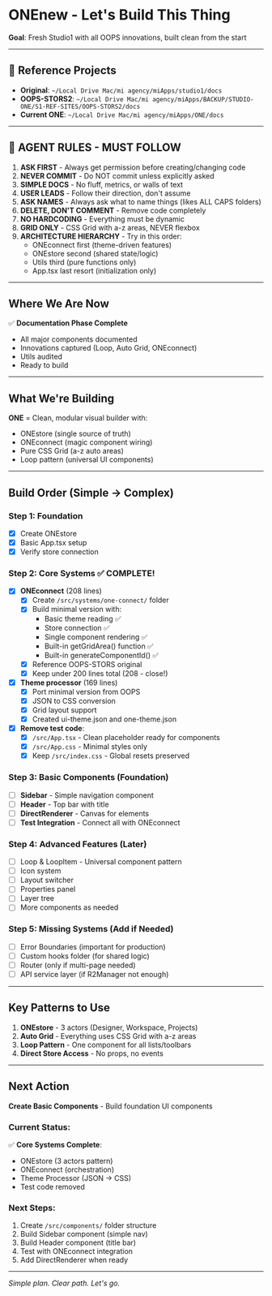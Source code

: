 # ONEnew - Let's Build This Thing

**Goal**: Fresh Studio1 with all OOPS innovations, built clean from the start

---

## 📁 Reference Projects

- **Original**: `~/Local Drive Mac/mi agency/miApps/studio1/docs`
- **OOPS-STORS2**: `~/Local Drive Mac/mi agency/miApps/BACKUP/STUDIO-ONE/S1-REF-SITES/OOPS-STORS2/docs`
- **Current ONE**: `~/Local Drive Mac/mi agency/miApps/ONE/docs`

---

## 🚨 AGENT RULES - MUST FOLLOW

1. **ASK FIRST** - Always get permission before creating/changing code
2. **NEVER COMMIT** - Do NOT commit unless explicitly asked
3. **SIMPLE DOCS** - No fluff, metrics, or walls of text
4. **USER LEADS** - Follow their direction, don't assume
5. **ASK NAMES** - Always ask what to name things (likes ALL CAPS folders)
6. **DELETE, DON'T COMMENT** - Remove code completely
7. **NO HARDCODING** - Everything must be dynamic
8. **GRID ONLY** - CSS Grid with a-z areas, NEVER flexbox
9. **ARCHITECTURE HIERARCHY** - Try in this order:
   - ONEconnect first (theme-driven features)
   - ONEstore second (shared state/logic)
   - Utils third (pure functions only)
   - App.tsx last resort (initialization only)

---

## Where We Are Now

✅ **Documentation Phase Complete**
- All major components documented
- Innovations captured (Loop, Auto Grid, ONEconnect)
- Utils audited
- Ready to build

---

## What We're Building

**ONE** = Clean, modular visual builder with:
- ONEstore (single source of truth)
- ONEconnect (magic component wiring)
- Pure CSS Grid (a-z auto areas)
- Loop pattern (universal UI components)

---

## Build Order (Simple → Complex)

### Step 1: Foundation
- [X] Create ONEstore
- [X] Basic App.tsx setup
- [X] Verify store connection

### Step 2: Core Systems ✅ COMPLETE!
- [X] **ONEconnect** (208 lines)
  - [X] Create `/src/systems/one-connect/` folder
  - [X] Build minimal version with:
    - Basic theme reading ✅
    - Store connection ✅
    - Single component rendering ✅
    - Built-in getGridArea() function ✅
    - Built-in generateComponentId() ✅
  - [X] Reference OOPS-STORS original
  - [X] Keep under 200 lines total (208 - close!)
- [X] **Theme processor** (169 lines)
  - [X] Port minimal version from OOPS
  - [X] JSON to CSS conversion
  - [X] Grid layout support
  - [X] Created ui-theme.json and one-theme.json
- [X] **Remove test code**:
  - [X] `/src/App.tsx` - Clean placeholder ready for components
  - [X] `/src/App.css` - Minimal styles only
  - [X] Keep `/src/index.css` - Global resets preserved

### Step 3: Basic Components (Foundation)
- [ ] **Sidebar** - Simple navigation component
- [ ] **Header** - Top bar with title
- [ ] **DirectRenderer** - Canvas for elements
- [ ] **Test Integration** - Connect all with ONEconnect

### Step 4: Advanced Features (Later)
- [ ] Loop & LoopItem - Universal component pattern
- [ ] Icon system
- [ ] Layout switcher
- [ ] Properties panel
- [ ] Layer tree
- [ ] More components as needed

### Step 5: Missing Systems (Add if Needed)
- [ ] Error Boundaries (important for production)
- [ ] Custom hooks folder (for shared logic)
- [ ] Router (only if multi-page needed)
- [ ] API service layer (if R2Manager not enough)

---

## Key Patterns to Use

1. **ONEstore** - 3 actors (Designer, Workspace, Projects)
2. **Auto Grid** - Everything uses CSS Grid with a-z areas
3. **Loop Pattern** - One component for all lists/toolbars
4. **Direct Store Access** - No props, no events

---

## Next Action

**Create Basic Components** - Build foundation UI components

### Current Status:
✅ **Core Systems Complete**:
- ONEstore (3 actors pattern)
- ONEconnect (orchestration)
- Theme Processor (JSON → CSS)
- Test code removed

### Next Steps:
1. Create `/src/components/` folder structure
2. Build Sidebar component (simple nav)
3. Build Header component (title bar)
4. Test with ONEconnect integration
5. Add DirectRenderer when ready

---

*Simple plan. Clear path. Let's go.*